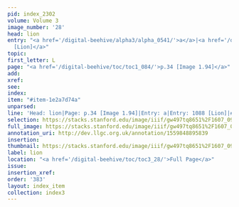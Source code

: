 ```yaml
---
pid: index_2302
volume: Volume 3
image_number: '28'
head: lion
entry: "<a href='/digital-beehive/alpha3/alpha_0541/'>a</a>|<a href='/digital-beehive/toc/toc2_211/'>1088
  [Lion]</a>"
topic: 
first_letter: L
page: "<a href='/digital-beehive/toc/toc1_084/'>p.34 [Image 1.94]</a>"
add: 
xref: 
see: 
index: 
item: "#item-1e2a7d74a"
unparsed: 
line: 'Head: lion|Page: p.34 [Image 1.94]|Entry: a|Entry: 1088 [Lion]|#item-1e2a7d74a'
selection: https://stacks.stanford.edu/image/iiif/gw497tq8651%2F1607_0971/1836,1521,574,139/full/0/default.jpg
full_image: https://stacks.stanford.edu/image/iiif/gw497tq8651%2F1607_0971/full/full/0/default.jpg
annotation_uri: http://dev.llgc.org.uk/annotation/1559848895839
insertion: 
thumbnail: https://stacks.stanford.edu/image/iiif/gw497tq8651%2F1607_0971/1836,1521,574,139/150,/0/default.jpg
label: lion
location: "<a href='/digital-beehive/toc/toc3_28/'>Full Page</a>"
issue: 
insertion_xref: 
order: '383'
layout: index_item
collection: index3
---
```

